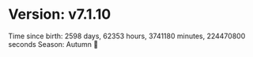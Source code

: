 # Version: v7.1.10
Time since birth: 2598 days, 62353 hours, 3741180 minutes, 224470800 seconds
Season: Autumn 🍁
